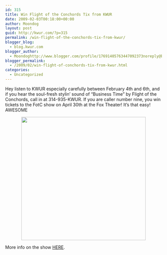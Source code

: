 ```yaml
---
id: 315
title: Win Flight of the Conchords Tix from KWUR
date: 2009-02-03T00:18:00+00:00
author: Moondog
layout: post
guid: http://kwur.com/?p=315
permalink: /win-flight-of-the-conchords-tix-from-kwur/
blogger_blog:
  - blog.kwur.com
blogger_author:
  - Moondoghttp://www.blogger.com/profile/17691405763447092373noreply@blogger.com
blogger_permalink:
  - /2009/02/win-flight-of-conchords-tix-from-kwur.html
categories:
  - Uncategorized
---
```

<div class="pf-content">
  <p>
    Hey listen to KWUR especially carefully between February 4th and 6th, and if you hear the soul-fresh stylin’ sound of “Business Time” by Flight of the Conchords, call in at 314-935-KWUR. If you are caller number nine, you win tickets to the FotC show on April 30th at the Fox Theater! It’s that easy! AWESOME
  </p>
  
  <p>
    <a onblur="try {parent.deselectBloggerImageGracefully();} catch(e) {}" href="http://www.kwur.com/blog/uploaded_images/flight-786960.gif"><img style="display:block; margin:0px auto 10px; text-align:center;cursor:pointer; cursor:hand;width: 400px; height: 396px;" src="http://www.kwur.com/blog/uploaded_images/flight-786929.gif" border="0" alt="" /></a>
  </p>
  
  <p>
    More info on the show <a href="http://www.fabulousfox.com/shows_page_single.aspx?usID=128">HERE</a>.
  </p>
</div>